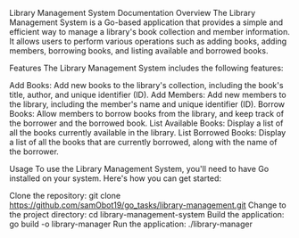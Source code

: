 Library Management System Documentation
Overview
The Library Management System is a Go-based application that provides a simple and efficient way to manage a library's book collection and member information. It allows users to perform various operations such as adding books, adding members, borrowing books, and listing available and borrowed books.

Features
The Library Management System includes the following features:

Add Books: Add new books to the library's collection, including the book's title, author, and unique identifier (ID).
Add Members: Add new members to the library, including the member's name and unique identifier (ID).
Borrow Books: Allow members to borrow books from the library, and keep track of the borrower and the borrowed book.
List Available Books: Display a list of all the books currently available in the library.
List Borrowed Books: Display a list of all the books that are currently borrowed, along with the name of the borrower.

Usage
To use the Library Management System, you'll need to have Go installed on your system. Here's how you can get started:

Clone the repository: git clone https://github.com/samObot19/go_tasks/library-management.git
Change to the project directory: cd library-management-system
Build the application: go build -o library-manager
Run the application: ./library-manager
